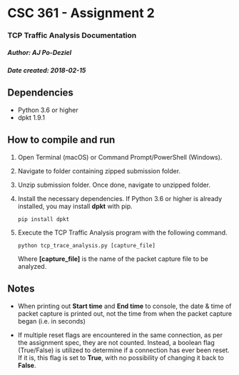 # CSC 361 - Assignment 2
### TCP Traffic Analysis Documentation

##### Author: AJ Po-Deziel
##### Date created: 2018-02-15

## Dependencies
- Python 3.6 or higher
- dpkt 1.9.1

## How to compile and run
1. Open Terminal (macOS) or Command Prompt/PowerShell (Windows).

2. Navigate to folder containing zipped submission folder.

3. Unzip submission folder. Once done, navigate to unzipped folder.

4. Install the necessary dependencies. If Python 3.6 or higher is already installed, you may install **dpkt** with pip.
    ```
    pip install dpkt
    ```

5. Execute the TCP Traffic Analysis program with the following command.
    ```
    python tcp_trace_analysis.py [capture_file]
    ```
    
    Where **[capture_file]** is the name of the packet capture file to be analyzed.
    
## Notes
* When printing out **Start time** and **End time** to console, the date & time of packet capture is printed out, 
not the time from when the packet capture began (i.e. in seconds)

* If multiple reset flags are encountered in the same connection, as per the assignment spec, they are not counted.
Instead, a boolean flag (True/False) is utilized to determine if a connection has ever been reset. If it is, this flag
is set to **True**, with no possibility of changing it back to **False**.